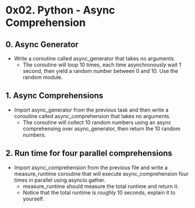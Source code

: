 # 0x02. Python - Async Comprehension
## 0. Async Generator
* Write a coroutine called async_generator that takes no arguments.
    * The coroutine will loop 10 times, each time asynchronously wait 1 second, then yield a random number between 0 and 10. Use the random module.
## 1. Async Comprehensions
* Import async_generator from the previous task and then write a coroutine called async_comprehension that takes no arguments.
    * The coroutine will collect 10 random numbers using an async comprehensing over async_generator, then return the 10 random numbers.
## 2. Run time for four parallel comprehensions
* Import async_comprehension from the previous file and write a measure_runtime coroutine that will execute async_comprehension four times in parallel using asyncio.gather.
    * measure_runtime should measure the total runtime and return it.
    * Notice that the total runtime is roughly 10 seconds, explain it to yourself.